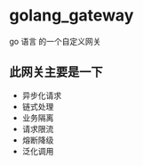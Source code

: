 # golang_gateway
go 语言 的一个自定义网关

## 此网关主要是一下
  - 异步化请求
  - 链式处理
  - 业务隔离
  - 请求限流
  - 熔断降级
  - 泛化调用
